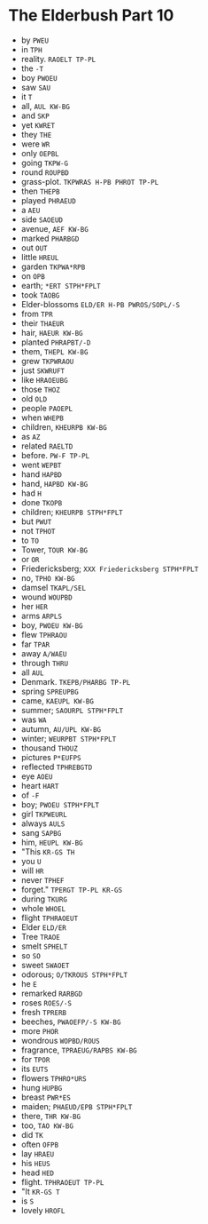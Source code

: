# The Elderbush Part 10

* by `PWEU`
* in `TPH`
* reality. `RAOELT TP-PL`
* the `-T`
* boy `PWOEU`
* saw `SAU`
* it `T`
* all, `AUL KW-BG`
* and `SKP`
* yet `KWRET`
* they `THE`
* were `WR`
* only `OEPBL`
* going `TKPW-G`
* round `ROUPBD`
* grass-plot. `TKPWRAS H-PB PHROT TP-PL`
* then `THEPB`
* played `PHRAEUD`
* a `AEU`
* side `SAOEUD`
* avenue, `AEF KW-BG`
* marked `PHARBGD`
* out `OUT`
* little `HREUL`
* garden `TKPWA*RPB`
* on `OPB`
* earth; `*ERT STPH*FPLT`
* took `TAOBG`
* Elder-blossoms `ELD/ER H-PB PWROS/SOPL/-S`
* from `TPR`
* their `THAEUR`
* hair, `HAEUR KW-BG`
* planted `PHRAPBT/-D`
* them, `THEPL KW-BG`
* grew `TKPWRAOU`
* just `SKWRUFT`
* like `HRAOEUBG`
* those `THOZ`
* old `OLD`
* people `PAOEPL`
* when `WHEPB`
* children, `KHEURPB KW-BG`
* as `AZ`
* related `RAELTD`
* before. `PW-F TP-PL`
* went `WEPBT`
* hand `HAPBD`
* hand, `HAPBD KW-BG`
* had `H`
* done `TKOPB`
* children; `KHEURPB STPH*FPLT`
* but `PWUT`
* not `TPHOT`
* to `TO`
* Tower, `TOUR KW-BG`
* or `OR`
* Friedericksberg; `XXX Friedericksberg STPH*FPLT`
* no, `TPHO KW-BG`
* damsel `TKAPL/SEL`
* wound `WOUPBD`
* her `HER`
* arms `ARPLS`
* boy, `PWOEU KW-BG`
* flew `TPHRAOU`
* far `TPAR`
* away `A/WAEU`
* through `THRU`
* all `AUL`
* Denmark. `TKEPB/PHARBG TP-PL`
* spring `SPREUPBG`
* came, `KAEUPL KW-BG`
* summer; `SAOURPL STPH*FPLT`
* was `WA`
* autumn, `AU/UPL KW-BG`
* winter; `WEURPBT STPH*FPLT`
* thousand `THOUZ`
* pictures `P*EUFPS`
* reflected `TPHREBGTD`
* eye `AOEU`
* heart `HART`
* of `-F`
* boy; `PWOEU STPH*FPLT`
* girl `TKPWEURL`
* always `AULS`
* sang `SAPBG`
* him, `HEUPL KW-BG`
* "This `KR-GS TH`
* you `U`
* will `HR`
* never `TPHEF`
* forget." `TPERGT TP-PL KR-GS`
* during `TKURG`
* whole `WHOEL`
* flight `TPHRAOEUT`
* Elder `ELD/ER`
* Tree `TRAOE`
* smelt `SPHELT`
* so `SO`
* sweet `SWAOET`
* odorous; `O/TKROUS STPH*FPLT`
* he `E`
* remarked `RARBGD`
* roses `ROES/-S`
* fresh `TPRERB`
* beeches, `PWAOEFP/-S KW-BG`
* more `PHOR`
* wondrous `WOPBD/ROUS`
* fragrance, `TPRAEUG/RAPBS KW-BG`
* for `TPOR`
* its `EUTS`
* flowers `TPHRO*URS`
* hung `HUPBG`
* breast `PWR*ES`
* maiden; `PHAEUD/EPB STPH*FPLT`
* there, `THR KW-BG`
* too, `TAO KW-BG`
* did `TK`
* often `OFPB`
* lay `HRAEU`
* his `HEUS`
* head `HED`
* flight. `TPHRAOEUT TP-PL`
* "It `KR-GS T`
* is `S`
* lovely `HROFL`
